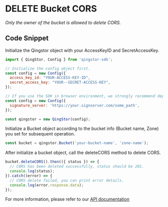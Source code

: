 # DELETE Bucket CORS

*Only the owner of the bucket is allowed to delete CORS.*

## Code Snippet

Initialize the Qingstor object with your AccessKeyID and SecretAccessKey.

```javascript
import { QingStor, Config } from 'qingstor-sdk';

// Initialize the config object first.
const config = new Config({
  access_key_id: "YOUR-ACCESS-KEY-ID",
  secret_access_key: "YOUR--SECRET-ACCESS-KEY",
});

// If you use the SDK in browser environment, we strongly recommend deploying a signature server that is specifically used to sign requests, so the access_key_id and secret_access_key will not exposing to the client. Node environment not support signature server for now.
const config = new Config({
  signature_server: 'https://your.signserver.com/some_path',
});

const qingstor = new QingStor(config);
```

Initialize a Bucket object according to the bucket info (Bucket name, Zone) you set for subsequent operation.

```javascript
const bucket = qingstor.Bucket('your-bucket-name', 'zone-name');
```

After initialize a bucket object, call the deleteCORS method to delete CORS.

```javascript
bucket.deleteCORS().then(({ status }) => {
  // CORS has been deleted successfully, status should be 201.
  console.log(status);
}).catch((error) => {
  // CORS delete failed, you can print error details.
  console.log(error.response.data);
});
```

For more information, please refer to our [API documentation](https://docsv3.qingcloud.com/storage/object-storage/api/bucket/cors/delete_cors/)
